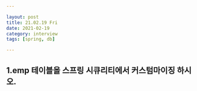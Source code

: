 ```yaml
---

layout: post
title: 21.02.19 Fri
date: 2021-02-19
category: interview
tags: [spring, db]

---
```

## 1.emp 테이블을 스프링 시큐리티에서 커스텀마이징 하시오.
